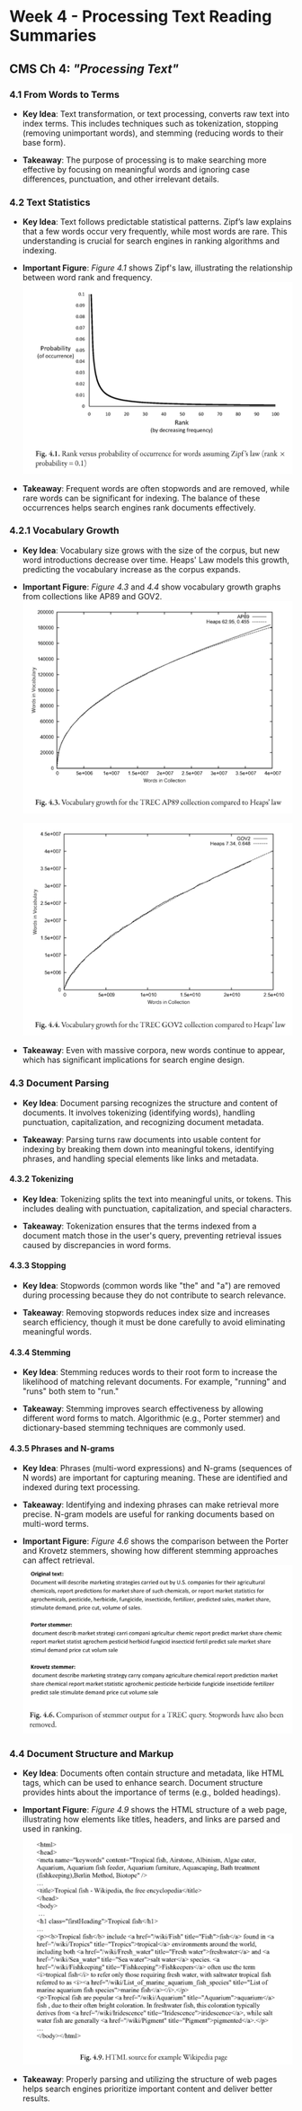 # Week 4 - Processing Text Reading Summaries

## CMS Ch 4: _*"Processing Text"*_

### **4.1 From Words to Terms**

- **Key Idea**: Text transformation, or text processing, converts raw text into index terms. This includes techniques such as tokenization, stopping (removing unimportant words), and stemming (reducing words to their base form).

- **Takeaway**: The purpose of processing is to make searching more effective by focusing on meaningful words and ignoring case differences, punctuation, and other irrelevant details.

### **4.2 Text Statistics**

- **Key Idea**: Text follows predictable statistical patterns. Zipf’s law explains that a few words occur very frequently, while most words are rare. This understanding is crucial for search engines in ranking algorithms and indexing.

- **Important Figure**: _*Figure 4.1*_ shows Zipf's law, illustrating the relationship between word rank and frequency.
    ![CMS Fig 4.1](/CS-6200-Information-Retrieval/Images/CMS-Fig-4-1.png)

- **Takeaway**: Frequent words are often stopwords and are removed, while rare words can be significant for indexing. The balance of these occurrences helps search engines rank documents effectively.

### **4.2.1 Vocabulary Growth**

- **Key Idea**: Vocabulary size grows with the size of the corpus, but new word introductions decrease over time. Heaps' Law models this growth, predicting the vocabulary increase as the corpus expands.

- **Important Figure**: _*Figure 4.3*_ and _*4.4*_ show vocabulary growth graphs from collections like AP89 and GOV2.
    ![CMS Fig 4.3](/CS-6200-Information-Retrieval/Images/CMS-Fig-4-3.png)

    ![CMS Fig 4.4](/CS-6200-Information-Retrieval/Images/CMS-Fig-4-4.png)

- **Takeaway**: Even with massive corpora, new words continue to appear, which has significant implications for search engine design.

### **4.3 Document Parsing**

- **Key Idea**: Document parsing recognizes the structure and content of documents. It involves tokenizing (identifying words), handling punctuation, capitalization, and recognizing document metadata.

- **Takeaway**: Parsing turns raw documents into usable content for indexing by breaking them down into meaningful tokens, identifying phrases, and handling special elements like links and metadata.

#### **4.3.2 Tokenizing**

- **Key Idea**: Tokenizing splits the text into meaningful units, or tokens. This includes dealing with punctuation, capitalization, and special characters.

- **Takeaway**: Tokenization ensures that the terms indexed from a document match those in the user's query, preventing retrieval issues caused by discrepancies in word forms.

#### **4.3.3 Stopping**

- **Key Idea**: Stopwords (common words like "the" and "a") are removed during processing because they do not contribute to search relevance.

- **Takeaway**: Removing stopwords reduces index size and increases search efficiency, though it must be done carefully to avoid eliminating meaningful words.

#### **4.3.4 Stemming**

- **Key Idea**: Stemming reduces words to their root form to increase the likelihood of matching relevant documents. For example, "running" and "runs" both stem to "run."

- **Takeaway**: Stemming improves search effectiveness by allowing different word forms to match. Algorithmic (e.g., Porter stemmer) and dictionary-based stemming techniques are commonly used.

#### **4.3.5 Phrases and N-grams**

- **Key Idea**: Phrases (multi-word expressions) and N-grams (sequences of N words) are important for capturing meaning. These are identified and indexed during text processing.

- **Takeaway**: Identifying and indexing phrases can make retrieval more precise. N-gram models are useful for ranking documents based on multi-word terms.
  
- **Important Figure**: _*Figure 4.6*_ shows the comparison between the Porter and Krovetz stemmers, showing how different stemming approaches can affect retrieval.
    ![CMS Fig 4.6](/CS-6200-Information-Retrieval/Images/CMS-Fig-4-6.png)
  
### **4.4 Document Structure and Markup**

- **Key Idea**: Documents often contain structure and metadata, like HTML tags, which can be used to enhance search. Document structure provides hints about the importance of terms (e.g., bolded headings).

- **Important Figure**: _*Figure 4.9*_ shows the HTML structure of a web page, illustrating how elements like titles, headers, and links are parsed and used in ranking.
    ![CMS Fig 4.9](/CS-6200-Information-Retrieval/Images/CMS-Fig-4-9.png)

- **Takeaway**: Properly parsing and utilizing the structure of web pages helps search engines prioritize important content and deliver better results.